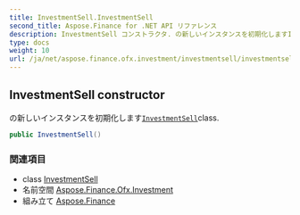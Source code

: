 ```yaml
---
title: InvestmentSell.InvestmentSell
second_title: Aspose.Finance for .NET API リファレンス
description: InvestmentSell コンストラクタ. の新しいインスタンスを初期化しますInvestmentSellclass.
type: docs
weight: 10
url: /ja/net/aspose.finance.ofx.investment/investmentsell/investmentsell/
---
```

## InvestmentSell constructor

の新しいインスタンスを初期化します[`InvestmentSell`](../)class.

```csharp
public InvestmentSell()
```

### 関連項目

* class [InvestmentSell](../)
* 名前空間 [Aspose.Finance.Ofx.Investment](../../investmentsell/)
* 組み立て [Aspose.Finance](../../../)



